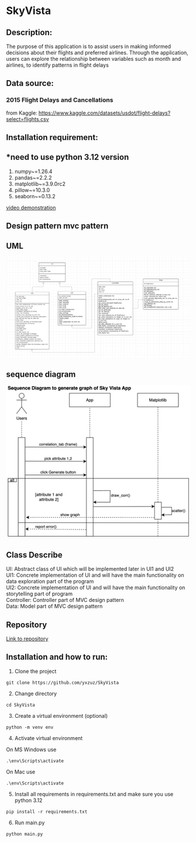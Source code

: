 # SkyVista
## Description:
The purpose of this application is to assist users in making informed decisions about their flights and preferred airlines. 
Through the application, users can explore the relationship between variables such as month and airlines, to identify patterns in flight delays



## Data source:      
### 2015 Flight Delays and Cancellations
from Kaggle: https://www.kaggle.com/datasets/usdot/flight-delays?select=flights.csv

## Installation requirement:
## *need to use python 3.12 version
1. numpy~=1.26.4  
2. pandas~=2.2.2  
3. matplotlib~=3.9.0rc2
4. pillow~=10.3.0
5. seaborn~=0.13.2

[video demonstration](https://youtu.be/Q0uLU5h3Bag)

## Design pattern mvc pattern
## UML
![uml](skyvista_uml.png)

## sequence diagram
![sequence_diagram.jpg](sequence_diagram.jpg)

## Class Describe
UI: Abstract class of UI which will be implemented later in UI1 and UI2\
UI1: Concrete implementation of UI and will have the main functionality on data exploration part of the program  
UI2: Concrete implementation of UI and will have the main functionality on storytelling part of program   
Controller: Controller part of MVC design pattern  
Data: Model part of MVC design pattern

## Repository
[Link to repository](https://github.com/yxzuz/SkyVista)

## Installation and how to run:
1. Clone the project 
```
git clone https://github.com/yxzuz/SkyVista
```
2. Change directory
```
cd SkyVista
```
3. Create a virtual environment (optional)
```
python -m venv env
```
4. Activate virtual environment
  

On MS Windows use 
```
.\env\Scripts\activate
```
On Mac use 
```
.\env\Scripts\activate
```
5. Install all requirements in requirements.txt and make sure you use python 3.12
```
pip install -r requirements.txt
```
6. Run main.py
```
python main.py
```

